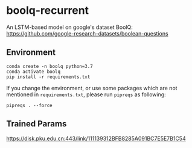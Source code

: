 # boolq-recurrent
An LSTM-based model on google's dataset BoolQ: https://github.com/google-research-datasets/boolean-questions

## Environment

```
conda create -n boolq python=3.7
conda activate boolq
pip install -r requirements.txt
```

If you change the environment, or use some packages which are not mentioned in `requirements.txt`, please run `pipreqs` as following:

```
pipreqs . --force
```

## Trained Params

https://disk.pku.edu.cn:443/link/111139312BFB8285A091BC7E5E7B1C54